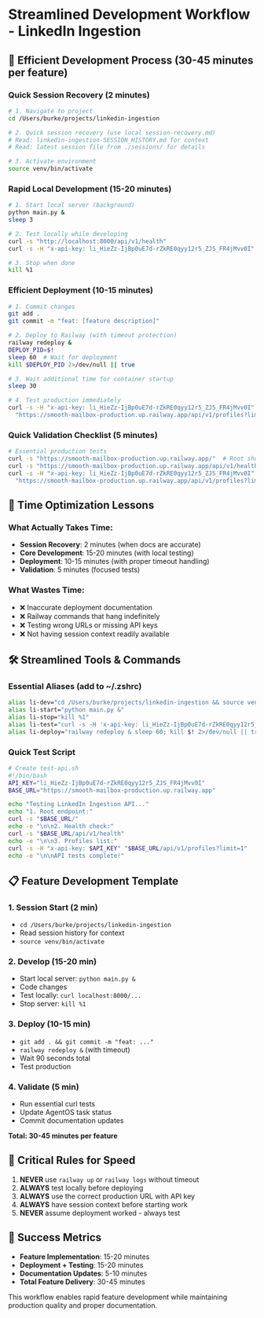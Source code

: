 # Streamlined Development Workflow - LinkedIn Ingestion

## 🚀 Efficient Development Process (30-45 minutes per feature)

### Quick Session Recovery (2 minutes)
```bash
# 1. Navigate to project
cd /Users/burke/projects/linkedin-ingestion

# 2. Quick session recovery (use local session-recovery.md)
# Read: linkedin-ingestion-SESSION_HISTORY.md for context
# Read: latest session file from ./sessions/ for details

# 3. Activate environment
source venv/bin/activate
```

### Rapid Local Development (15-20 minutes)
```bash
# 1. Start local server (background)
python main.py &
sleep 3

# 2. Test locally while developing
curl -s "http://localhost:8000/api/v1/health"
curl -s -H "x-api-key: li_HieZz-IjBp0uE7d-rZkRE0qyy12r5_ZJS_FR4jMvv0I" "http://localhost:8000/api/v1/profiles?limit=1"

# 3. Stop when done
kill %1
```

### Efficient Deployment (10-15 minutes)
```bash
# 1. Commit changes
git add .
git commit -m "feat: [feature description]"

# 2. Deploy to Railway (with timeout protection)
railway redeploy &
DEPLOY_PID=$!
sleep 60  # Wait for deployment
kill $DEPLOY_PID 2>/dev/null || true

# 3. Wait additional time for container startup
sleep 30

# 4. Test production immediately
curl -s -H "x-api-key: li_HieZz-IjBp0uE7d-rZkRE0qyy12r5_ZJS_FR4jMvv0I" \
  "https://smooth-mailbox-production.up.railway.app/api/v1/profiles?limit=1"
```

### Quick Validation Checklist (5 minutes)
```bash
# Essential production tests
curl -s "https://smooth-mailbox-production.up.railway.app/"  # Root should return JSON
curl -s "https://smooth-mailbox-production.up.railway.app/api/v1/health"  # Health check
curl -s -H "x-api-key: li_HieZz-IjBp0uE7d-rZkRE0qyy12r5_ZJS_FR4jMvv0I" \
  "https://smooth-mailbox-production.up.railway.app/api/v1/profiles?limit=1"  # API works
```

## 🎯 Time Optimization Lessons

### What Actually Takes Time:
- **Session Recovery**: 2 minutes (when docs are accurate)
- **Core Development**: 15-20 minutes (with local testing)  
- **Deployment**: 10-15 minutes (with proper timeout handling)
- **Validation**: 5 minutes (focused tests)

### What Wastes Time:
- ❌ Inaccurate deployment documentation
- ❌ Railway commands that hang indefinitely
- ❌ Testing wrong URLs or missing API keys
- ❌ Not having session context readily available

## 🛠️ Streamlined Tools & Commands

### Essential Aliases (add to ~/.zshrc)
```bash
alias li-dev="cd /Users/burke/projects/linkedin-ingestion && source venv/bin/activate"
alias li-start="python main.py &"
alias li-stop="kill %1"
alias li-test="curl -s -H 'x-api-key: li_HieZz-IjBp0uE7d-rZkRE0qyy12r5_ZJS_FR4jMvv0I'"
alias li-deploy="railway redeploy & sleep 60; kill $! 2>/dev/null || true; sleep 30"
```

### Quick Test Script
```bash
# Create test-api.sh
#!/bin/bash
API_KEY="li_HieZz-IjBp0uE7d-rZkRE0qyy12r5_ZJS_FR4jMvv0I"
BASE_URL="https://smooth-mailbox-production.up.railway.app"

echo "Testing LinkedIn Ingestion API..."
echo "1. Root endpoint:"
curl -s "$BASE_URL/"
echo -e "\n\n2. Health check:"
curl -s "$BASE_URL/api/v1/health"
echo -e "\n\n3. Profiles list:"
curl -s -H "x-api-key: $API_KEY" "$BASE_URL/api/v1/profiles?limit=1"
echo -e "\n\nAPI tests complete!"
```

## 📋 Feature Development Template

### 1. Session Start (2 min)
- `cd /Users/burke/projects/linkedin-ingestion`
- Read session history for context
- `source venv/bin/activate`

### 2. Develop (15-20 min)
- Start local server: `python main.py &`
- Code changes
- Test locally: `curl localhost:8000/...`
- Stop server: `kill %1`

### 3. Deploy (10-15 min)  
- `git add . && git commit -m "feat: ..."`
- `railway redeploy &` (with timeout)
- Wait 90 seconds total
- Test production

### 4. Validate (5 min)
- Run essential curl tests
- Update AgentOS task status
- Commit documentation updates

**Total: 30-45 minutes per feature**

## 🚨 Critical Rules for Speed

1. **NEVER** use `railway up` or `railway logs` without timeout
2. **ALWAYS** test locally before deploying  
3. **ALWAYS** use the correct production URL with API key
4. **ALWAYS** have session context before starting work
5. **NEVER** assume deployment worked - always test

## 🎉 Success Metrics

- **Feature Implementation**: 15-20 minutes
- **Deployment + Testing**: 15-20 minutes  
- **Documentation Updates**: 5-10 minutes
- **Total Feature Delivery**: 30-45 minutes

This workflow enables rapid feature development while maintaining production quality and proper documentation.
